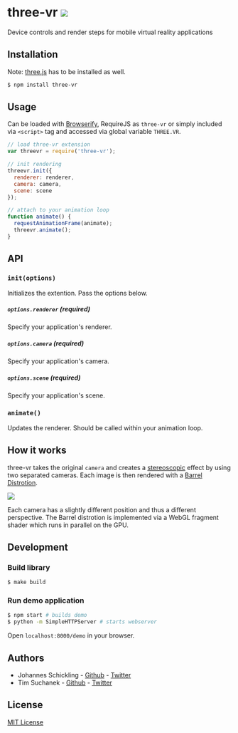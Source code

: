 three-vr [![](http://img.shields.io/npm/v/three-vr.svg?style=flat)](https://www.npmjs.org/package/gulp-webserver)
===========

Device controls and render steps for mobile virtual reality applications

## Installation

Note: [three.js](https://github.com/mrdoob/three.js) has to be installed as well.

```sh
$ npm install three-vr
```

## Usage

Can be loaded with [Browserify](http://browserify.org), RequireJS as `three-vr` or simply included via `<script>` tag and accessed via global variable `THREE.VR`.

```js
// load three-vr extension
var threevr = require('three-vr');

// init rendering
threevr.init({
  renderer: renderer,
  camera: camera,
  scene: scene
});

// attach to your animation loop
function animate() {
  requestAnimationFrame(animate);
  threevr.animate();
}
```

## API

### `init(options)`

Initializes the extention. Pass the options below.

##### `options.renderer` (required)

Specify your application's renderer.

##### `options.camera` (required)

Specify your application's camera.

##### `options.scene` (required)

Specify your application's scene.

### `animate()`

Updates the renderer. Should be called within your animation loop.

## How it works

three-vr takes the original `camera` and creates a [stereoscopic](http://en.wikipedia.org/wiki/Stereoscopy) effect by using two separated cameras. Each image is then rendered with a [Barrel Distrotion](http://en.wikipedia.org/wiki/Distortion_(optics)).

![](https://raw.githubusercontent.com/schickling/three-vr/master/doc/resources/render-pipeline.png)

Each camera has a slightly different position and thus a different perspective. The Barrel distrotion is implemented via a WebGL fragment shader which runs in parallel on the GPU.

## Development

### Build library

```sh
$ make build
```

### Run demo application

```sh
$ npm start # builds demo
$ python -m SimpleHTTPServer # starts webserver
```

Open `localhost:8000/demo` in your browser.

## Authors

* Johannes Schickling - [Github](https://github.com/schickling) - [Twitter](https://twitter.com/_schickling)
* Tim Suchanek - [Github](https://github.com/timsuchanek) - [Twitter](https://twitter.com/timsuchanek)

## License

[MIT License](http://opensource.org/licenses/MIT)

